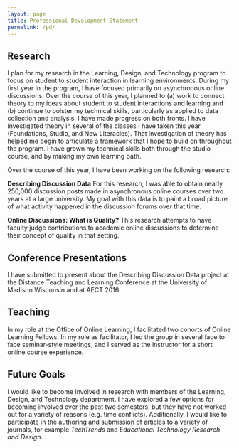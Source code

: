 ```yaml
---
layout: page
title: Professional Development Statement
permalink: /pd/
---
```

## Research

I plan for my research in the Learning, Design, and Technology program to focus on student to student interaction in learning environments. During my first year in the program, I have focused primarily on asynchronous online discussions. Over the course of this year, I planned to (a) work to connect theory to my ideas about student to student interactions and learning and (b) continue to bolster my technical skills, particularly as applied to data collection and analysis. I have made progress on both fronts. I have investigated theory in several of the classes I have taken this year (Foundations, Studio, and New Literacies). That investigation of theory has helped me begin to articulate a framework that I hope to build on throughout the program. I have grown my technical skills both through the studio course, and by making my own learning path.

Over the course of this year, I have been working on the following research:

**Describing Discussion Data** For this research, I was able to obtain nearly 250,000 discussion posts made in asynchronous online courses over two years at a large university. My goal with this data is to paint a broad picture of what activity happened in the discussion forums over that time.

**Online Discussions: What is Quality?** This research attempts to have faculty judge contributions to academic online discussions to determine their concept of quality in that setting.

## Conference Presentations
I have submitted to present about the Describing Discussion Data project at the Distance Teaching and Learning Conference at the University of Madison Wisconsin and at AECT 2016.

## Teaching
In my role at the Office of Online Learning, I facilitated two cohorts of Online Learning Fellows. In my role as facilitator, I led the group in several face to face seminar-style meetings, and I served as the instructor for a short online course experience.

## Future Goals
I would like to become involved in research with members of the Learning, Design, and Technology department. I have explored a few options for becoming involved over the past two semesters, but they have not worked out for a variety of reasons (e.g. time conflicts). Additionally, I would like to participate in the authoring and submission of articles to a variety of journals, for example *TechTrends* and *Educational Technology Research and Design*.
